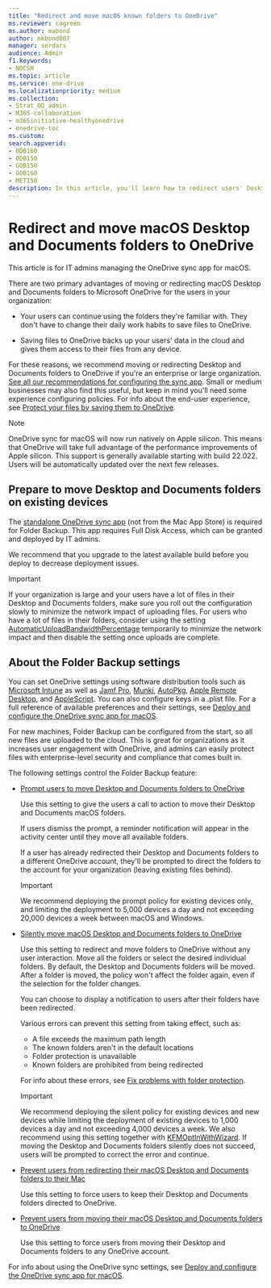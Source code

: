 ```yaml
---
title: "Redirect and move macOS known folders to OneDrive"
ms.reviewer: cagreen
ms.author: mabond
author: mkbond007
manager: serdars
audience: Admin
f1.keywords:
- NOCSH
ms.topic: article
ms.service: one-drive
ms.localizationpriority: medium
ms.collection: 
- Strat_OD_admin
- M365-collaboration
- m365initiative-healthyonedrive
- onedrive-toc
ms.custom:
search.appverid:
- ODB160
- ODB150
- GOB150
- GOB160
- MET150
description: In this article, you'll learn how to redirect users' Desktop and Documents folders to OneDrive on macOS using Folder Backup (Known Folder Move).
---
```

# Redirect and move macOS Desktop and Documents folders to OneDrive

This article is for IT admins managing the OneDrive sync app for macOS.
  
There are two primary advantages of moving or redirecting macOS Desktop and Documents folders to Microsoft OneDrive for the users in your organization:
  
- Your users can continue using the folders they're familiar with. They don't have to change their daily work habits to save files to OneDrive.

- Saving files to OneDrive backs up your users' data in the cloud and gives them access to their files from any device.

For these reasons, we recommend moving or redirecting Desktop and Documents folders to OneDrive if you're an enterprise or large organization. [See all our recommendations for configuring the sync app](ideal-state-configuration.md). Small or medium businesses may also find this useful, but keep in mind you'll need some experience configuring policies. For info about the end-user experience, see [Protect your files by saving them to OneDrive](https://support.office.com/article/d61a7930-a6fb-4b95-b28a-6552e77c3057).

> [!NOTE]
> OneDrive sync for macOS will now run natively on Apple silicon. This means that OneDrive will take full advantage of the performance improvements of Apple silicon. This support is generally available starting with build 22.022. Users will be automatically updated over the next few releases.

## Prepare to move Desktop and Documents folders on existing devices

The [standalone OneDrive sync app](https://support.microsoft.com/en-us/office/onedrive-release-notes-845dcf18-f921-435e-bf28-4e24b95e5fc0#OSVersion=Mac) (not from the Mac App Store) is required for Folder Backup. This app requires Full Disk Access, which can be granted and deployed by IT admins. 

We recommend that you upgrade to the latest available build before you deploy to decrease deployment issues.

> [!IMPORTANT]
> If your organization is large and your users have a lot of files in their Desktop and Documents folders, make sure you roll out the configuration slowly to minimize the network impact of uploading files. For users who have a lot of files in their folders, consider using the setting [AutomaticUploadBandwidthPercentage](deploy-and-configure-on-macos.md#automaticuploadbandwidthpercentage) temporarily to minimize the network impact and then disable the setting once uploads are complete.
  
## About the Folder Backup settings

You can set OneDrive settings using software distribution tools such as [Microsoft Intune](/mem/intune/apps/apps-add-office365-macOS) as well as [Jamf Pro](https://www.jamf.com/products/jamf-pro/), [Munki](https://www.munki.org/), [AutoPkg](https://github.com/autopkg/autopkg), [Apple Remote Desktop](https://support.apple.com/guide/remote-desktop/welcome/mac), and [AppleScript](https://developer.apple.com/library/archive/documentation/AppleScript/Conceptual/AppleScriptX/AppleScriptX.html). You can also configure keys in a .plist file. For a full reference of available preferences and their settings, see [Deploy and configure the OneDrive sync app for macOS](deploy-and-configure-on-macos.md).  

For new machines, Folder Backup can be configured from the start, so all new files are uploaded to the cloud. This is great for organizations as it increases user engagement with OneDrive, and admins can easily protect files with enterprise-level security and compliance that comes built in.

The following settings control the Folder Backup feature:
  
- [Prompt users to move Desktop and Documents folders to OneDrive](deploy-and-configure-on-macos.md#kfmoptinwithwizard)

    Use this setting to give the users a call to action to move their Desktop and Documents macOS folders.

    If users dismiss the prompt, a reminder notification will appear in the activity center until they move all available folders.

    If a user has already redirected their Desktop and Documents folders to a different OneDrive account, they'll be prompted to direct the folders to the account for your organization (leaving existing files behind).
    
    > [!IMPORTANT]
    > We recommend deploying the prompt policy for existing devices only, and limiting the deployment to 5,000 devices a day and not exceeding 20,000 devices a week between macOS and Windows.
  
- [Silently move macOS Desktop and Documents folders to OneDrive](deploy-and-configure-on-macos.md#kfmsilentoptin)
    
    Use this setting to redirect and move folders to OneDrive without any user interaction. Move all the folders or select the desired individual folders. By default, the Desktop and Documents folders will be moved. After a folder is moved, the policy won't affect the folder again, even if the selection for the folder changes.

    You can choose to display a notification to users after their folders have been redirected.

    Various errors can prevent this setting from taking effect, such as:

    - A file exceeds the maximum path length
    - The known folders aren't in the default locations
    - Folder protection is unavailable
    - Known folders are prohibited from being redirected

    For info about these errors, see [Fix problems with folder protection](https://support.office.com/article/d61a7930-a6fb-4b95-b28a-6552e77c3057#BKMK_FixProblems).

    > [!IMPORTANT]
    > We recommend deploying the silent policy for existing devices and new devices while limiting the deployment of existing devices to 1,000 devices a day and not exceeding 4,000 devices a week. We also recommend using this setting together with [KFMOptInWithWizard](deploy-and-configure-on-macos.md#kfmoptinwithwizard). If moving the Desktop and Documents folders silently does not succeed, users will be prompted to correct the error and continue.
   
- [Prevent users from redirecting their macOS Desktop and Documents folders to their Mac](deploy-and-configure-on-macos.md#kfmblockoptout)

    Use this setting to force users to keep their Desktop and Documents folders directed to OneDrive.
  
- [Prevent users from moving their macOS Desktop and Documents folders to OneDrive](deploy-and-configure-on-macos.md#kfmblockoptin)
    
    Use this setting to force users from moving their Desktop and Documents folders to any OneDrive account.

For info about using the OneDrive sync settings, see [Deploy and configure the OneDrive sync app for macOS](deploy-and-configure-on-macos.md).